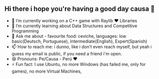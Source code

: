 ## Hi there i hope you're having a good day causa 👋

- 🔭 I’m currently working on a C++ game with Raylib ❤ Libraries
- 🌱 I’m currently learning about Data Structures and Competitive Programming
- 💬 Ask me about - favourite food: ceviche, languages: low basic(Deutsch, Portuguese), intermediate(English), Expert(Spanish)
- 📫 How to reach me: i dunno, like i don't even reach myself, but yeah i guess my email is public, if you need a friend i'm open.
- 😄 Pronouns: Pe/Causa - Perú ❤
- ⚡ Fun fact: I use Ubuntu, no more Windows (has failed me, only for games), no more Virtual Machines,
<!--
**LuisEn2005/LuisEn2005** is a ✨ _special_ ✨ repository because its `README.md` (this file) appears on your GitHub profile.

Here are some ideas to get you started:
-->
